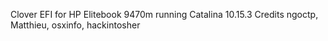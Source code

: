 Clover EFI for HP Elitebook 9470m running Catalina 10.15.3 Credits ngoctp, Matthieu, osxinfo, hackintosher

